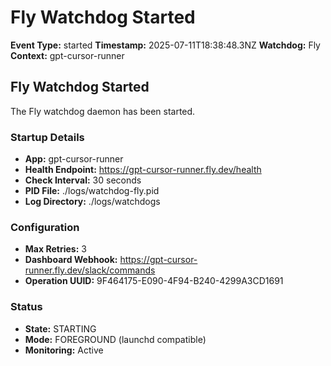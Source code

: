 # Fly Watchdog Started

**Event Type:** started
**Timestamp:** 2025-07-11T18:38:48.3NZ
**Watchdog:** Fly
**Context:** gpt-cursor-runner


## Fly Watchdog Started

The Fly watchdog daemon has been started.

### Startup Details
- **App:** gpt-cursor-runner
- **Health Endpoint:** https://gpt-cursor-runner.fly.dev/health
- **Check Interval:** 30 seconds
- **PID File:** ./logs/watchdog-fly.pid
- **Log Directory:** ./logs/watchdogs

### Configuration
- **Max Retries:** 3
- **Dashboard Webhook:** https://gpt-cursor-runner.fly.dev/slack/commands
- **Operation UUID:** 9F464175-E090-4F94-B240-4299A3CD1691

### Status
- **State:** STARTING
- **Mode:** FOREGROUND (launchd compatible)
- **Monitoring:** Active


